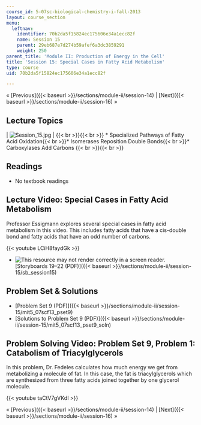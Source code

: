 ```yaml
---
course_id: 5-07sc-biological-chemistry-i-fall-2013
layout: course_section
menu:
  leftnav:
    identifier: 70b2da5f15824ec175606e34a1ecc82f
    name: Session 15
    parent: 29eb687e7d274b59afef6a3dc3859291
    weight: 250
parent_title: 'Module II: Production of Energy in the Cell'
title: 'Session 15: Special Cases in Fatty Acid Metabolism'
type: course
uid: 70b2da5f15824ec175606e34a1ecc82f

---
```


« [Previous]({{< baseurl >}}/sections/module-ii/session-14) | [Next]({{< baseurl >}}/sections/module-ii/session-16) »

Lecture Topics
--------------

| ![Session_15.jpg](/coursemedia/5-07sc-biological-chemistry-i-fall-2013/36ad8d0256e1c3cb9a6e3c1f4b644e1a_Session_15.jpg) |  {{< br >}}{{< br >}} *   Specialized Pathways of Fatty Acid Oxidation{{< br >}}*   Isomerases Reposition Double Bonds{{< br >}}*   Carboxylases Add Carbons {{< br >}}{{< br >}}  

Readings
--------

*   No textbook readings

Lecture Video: Special Cases in Fatty Acid Metabolism
-----------------------------------------------------

Professor Essigmann explores several special cases in fatty acid metabolism in this video. This includes fatty acids that have a cis-double bond and fatty acids that have an odd number of carbons.

{{< youtube LCiH8faydGk >}}

*   ![This resource may not render correctly in a screen reader.](/images/inacessible.gif)[Storyboards 19–22 (PDF)]({{< baseurl >}}/sections/module-ii/session-15/sb_session15)

Problem Set & Solutions
-----------------------

*   [Problem Set 9 (PDF)]({{< baseurl >}}/sections/module-ii/session-15/mit5_07scf13_pset9)
*   [Solutions to Problem Set 9 (PDF)]({{< baseurl >}}/sections/module-ii/session-15/mit5_07scf13_pset9_soln)

Problem Solving Video: Problem Set 9, Problem 1: Catabolism of Triacylglycerols
-------------------------------------------------------------------------------

In this problem, Dr. Fedeles calculates how much energy we get from metabolizing a molecule of fat. In this case, the fat is triacylglycerols which are synthesized from three fatty acids joined together by one glycerol molecule.

{{< youtube taCtV7gVKdI >}}

« [Previous]({{< baseurl >}}/sections/module-ii/session-14) | [Next]({{< baseurl >}}/sections/module-ii/session-16) »